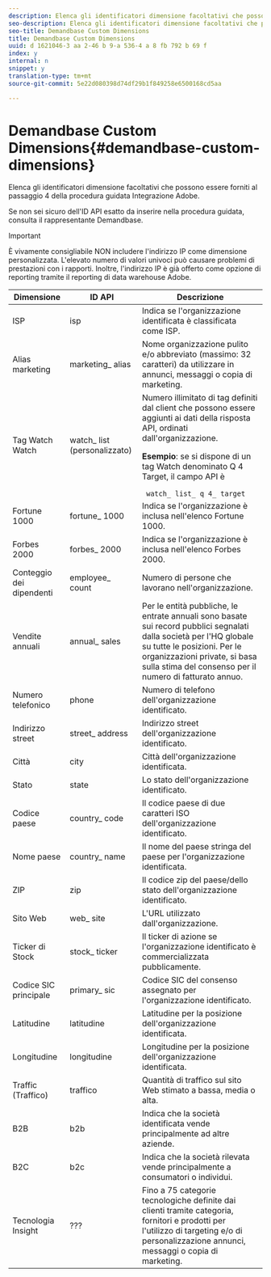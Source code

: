 ```yaml
---
description: Elenca gli identificatori dimensione facoltativi che possono essere forniti al passaggio 4 della procedura guidata Integrazione Adobe.
seo-description: Elenca gli identificatori dimensione facoltativi che possono essere forniti al passaggio 4 della procedura guidata Integrazione Adobe.
seo-title: Demandbase Custom Dimensions
title: Demandbase Custom Dimensions
uuid: d 1621046-3 aa 2-46 b 9-a 536-4 a 8 fb 792 b 69 f
index: y
internal: n
snippet: y
translation-type: tm+mt
source-git-commit: 5e22d080398d74df29b1f849258e6500168cd5aa

---
```



# Demandbase Custom Dimensions{#demandbase-custom-dimensions}

Elenca gli identificatori dimensione facoltativi che possono essere forniti al passaggio 4 della procedura guidata Integrazione Adobe.

Se non sei sicuro dell'ID API esatto da inserire nella procedura guidata, consulta il rappresentante Demandbase.

>[!IMPORTANT]
>
>È vivamente consigliabile NON includere l'indirizzo IP come dimensione personalizzata. L'elevato numero di valori univoci può causare problemi di prestazioni con i rapporti. Inoltre, l'indirizzo IP è già offerto come opzione di reporting tramite il reporting di data warehouse Adobe.

<table id="table_3B44A18BE5FE45BC83389F89B48D9B97"> 
 <thead> 
  <tr> 
   <th colname="col1" class="entry"> Dimensione </th> 
   <th colname="col2" class="entry"> ID API </th> 
   <th colname="col3" class="entry"> Descrizione </th> 
  </tr>
 </thead>
 <tbody> 
  <tr> 
   <td colname="col1"> ISP </td> 
   <td colname="col2"> isp </td> 
   <td colname="col3"> Indica se l'organizzazione identificata è classificata come ISP. </td> 
  </tr> 
  <tr> 
   <td colname="col1"> Alias marketing </td> 
   <td colname="col2"> marketing_ alias </td> 
   <td colname="col3"> Nome organizzazione pulito e/o abbreviato (massimo: 32 caratteri) da utilizzare in annunci, messaggi o copia di marketing. </td> 
  </tr> 
  <tr> 
   <td colname="col1"> Tag Watch Watch </td> 
   <td colname="col2"> watch_ list (personalizzato) </td> 
   <td colname="col3">Numero illimitato di tag definiti dal client che possono essere aggiunti ai dati della risposta API, ordinati dall'organizzazione. <p><b>Esempio</b>: se si dispone di un tag Watch denominato Q 4 Target, il campo API è </p> <code> watch_ list_ q 4_ target</code> </td> 
  </tr> 
  <tr> 
   <td colname="col1"> Fortune 1000 </td> 
   <td colname="col2"> fortune_ 1000 </td> 
   <td colname="col3"> Indica se l'organizzazione è inclusa nell'elenco Fortune 1000. </td> 
  </tr> 
  <tr> 
   <td colname="col1"> Forbes 2000 </td> 
   <td colname="col2"> forbes_ 2000 </td> 
   <td colname="col3"> Indica se l'organizzazione è inclusa nell'elenco Forbes 2000. </td> 
  </tr> 
  <tr> 
   <td colname="col1"> Conteggio dei dipendenti </td> 
   <td colname="col2"> employee_ count </td> 
   <td colname="col3"> Numero di persone che lavorano nell'organizzazione. </td> 
  </tr> 
  <tr> 
   <td colname="col1"> Vendite annuali </td> 
   <td colname="col2"> annual_ sales </td> 
   <td colname="col3"> Per le entità pubbliche, le entrate annuali sono basate sui record pubblici segnalati dalla società per l'HQ globale su tutte le posizioni. Per le organizzazioni private, si basa sulla stima del consenso per il numero di fatturato annuo. </td> 
  </tr> 
  <tr> 
   <td colname="col1"> Numero telefonico </td> 
   <td colname="col2"> phone </td> 
   <td colname="col3"> Numero di telefono dell'organizzazione identificato. </td> 
  </tr> 
  <tr> 
   <td colname="col1"> Indirizzo street </td> 
   <td colname="col2"> street_ address </td> 
   <td colname="col3"> Indirizzo street dell'organizzazione identificato. </td> 
  </tr> 
  <tr> 
   <td colname="col1"> Città </td> 
   <td colname="col2"> city </td> 
   <td colname="col3"> Città dell'organizzazione identificata. </td> 
  </tr> 
  <tr> 
   <td colname="col1"> Stato </td> 
   <td colname="col2"> state </td> 
   <td colname="col3"> Lo stato dell'organizzazione identificato. </td> 
  </tr> 
  <tr> 
   <td colname="col1"> Codice paese </td> 
   <td colname="col2"> country_ code </td> 
   <td colname="col3"> Il codice paese di due caratteri ISO dell'organizzazione identificato. </td> 
  </tr> 
  <tr> 
   <td colname="col1"> Nome paese </td> 
   <td colname="col2"> country_ name </td> 
   <td colname="col3"> Il nome del paese stringa del paese per l'organizzazione identificata. </td> 
  </tr> 
  <tr> 
   <td colname="col1"> ZIP </td> 
   <td colname="col2"> zip </td> 
   <td colname="col3"> Il codice zip del paese/dello stato dell'organizzazione identificato. </td> 
  </tr> 
  <tr> 
   <td colname="col1"> Sito Web </td> 
   <td colname="col2"> web_ site </td> 
   <td colname="col3"> L'URL utilizzato dall'organizzazione. </td> 
  </tr> 
  <tr> 
   <td colname="col1"> Ticker di Stock </td> 
   <td colname="col2"> stock_ ticker </td> 
   <td colname="col3"> Il ticker di azione se l'organizzazione identificato è commercializzata pubblicamente. </td> 
  </tr> 
  <tr> 
   <td colname="col1"> Codice SIC principale </td> 
   <td colname="col2"> primary_ sic </td> 
   <td colname="col3"> Codice SIC del consenso assegnato per l'organizzazione identificato. </td> 
  </tr> 
  <tr> 
   <td colname="col1"> Latitudine </td> 
   <td colname="col2"> latitudine </td> 
   <td colname="col3"> Latitudine per la posizione dell'organizzazione identificata. </td> 
  </tr> 
  <tr> 
   <td colname="col1"> Longitudine </td> 
   <td colname="col2"> longitudine </td> 
   <td colname="col3"> Longitudine per la posizione dell'organizzazione identificata. </td> 
  </tr> 
  <tr> 
   <td colname="col1"> Traffic (Traffico) </td> 
   <td colname="col2"> traffico </td> 
   <td colname="col3"> Quantità di traffico sul sito Web stimato a bassa, media o alta. </td> 
  </tr> 
  <tr> 
   <td colname="col1"> B2B </td> 
   <td colname="col2"> b2b </td> 
   <td colname="col3"> Indica che la società identificata vende principalmente ad altre aziende. </td> 
  </tr> 
  <tr> 
   <td colname="col1"> B2C </td> 
   <td colname="col2"> b2c </td> 
   <td colname="col3"> Indica che la società rilevata vende principalmente a consumatori o individui. </td> 
  </tr> 
  <tr> 
   <td colname="col1"> Tecnologia Insight </td> 
   <td colname="col2"> ??? </td> 
   <td colname="col3"> Fino a 75 categorie tecnologiche definite dai clienti tramite categoria, fornitori e prodotti per l'utilizzo di targeting e/o di personalizzazione annunci, messaggi o copia di marketing. </td> 
  </tr> 
 </tbody> 
</table>

